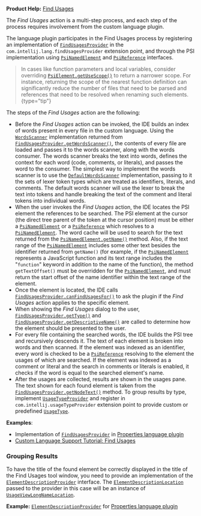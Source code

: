 [//]: # (title: Find Usages)

<!-- Copyright 2000-2022 JetBrains s.r.o. and other contributors. Use of this source code is governed by the Apache 2.0 license that can be found in the LICENSE file. -->

<microformat>

**Product Help:** [Find Usages](https://www.jetbrains.com/help/idea/find-highlight-usages.html)

</microformat>

The _Find Usages_ action is a multi-step process, and each step of the process requires involvement from the custom language plugin.

The language plugin participates in the Find Usages process by registering an implementation of [`FindUsagesProvider`](%gh-ic%/platform/indexing-api/src/com/intellij/lang/findUsages/FindUsagesProvider.java) in the `com.intellij.lang.findUsagesProvider` extension point, and through the PSI implementation using [`PsiNamedElement`](%gh-ic%/platform/core-api/src/com/intellij/psi/PsiNamedElement.java) and [`PsiReference`](%gh-ic%/platform/core-api/src/com/intellij/psi/PsiReference.java) interfaces.

> In cases like function parameters and local variables, consider overriding  [`PsiElement.getUseScope()`](%gh-ic%/platform/core-api/src/com/intellij/psi/PsiElement.java) to return a narrower scope.
> For instance, returning the scope of the nearest function definition can significantly reduce the number of files that need to be parsed and references that need to be resolved when renaming such elements.
{type="tip"}

The steps of the _Find Usages_ action are the following:
* Before the _Find Usages_ action can be invoked, the IDE builds an index of words present in every file in the custom language.
  Using the [`WordsScanner`](%gh-ic%/platform/indexing-api/src/com/intellij/lang/cacheBuilder/WordsScanner.java) implementation returned from [`FindUsagesProvider.getWordsScanner()`](%gh-ic%/platform/indexing-api/src/com/intellij/lang/findUsages/FindUsagesProvider.java), the contents of every file are loaded and passes it to the words scanner, along with the words consumer.
  The words scanner breaks the text into words, defines the context for each word (code, comments, or literals), and passes the word to the consumer.
  The simplest way to implement the words scanner is to use the [`DefaultWordsScanner`](%gh-ic%/platform/indexing-api/src/com/intellij/lang/cacheBuilder/DefaultWordsScanner.java) implementation, passing to it the sets of lexer token types which are treated as identifiers, literals, and comments.
  The default words scanner will use the lexer to break the text into tokens and handle breaking the text of the comment and literal tokens into individual words.
* When the user invokes the _Find Usages_ action, the IDE locates the PSI element the references to be searched.
  The PSI element at the cursor (the direct tree parent of the token at the cursor position) must be either a [`PsiNamedElement`](%gh-ic%/platform/core-api/src/com/intellij/psi/PsiNamedElement.java) or a [`PsiReference`](%gh-ic%/platform/core-api/src/com/intellij/psi/PsiReference.java) which resolves to a [`PsiNamedElement`](%gh-ic%/platform/core-api/src/com/intellij/psi/PsiNamedElement.java).
  The word cache will be used to search for the text returned from the [`PsiNamedElement.getName()`](%gh-ic%/platform/core-api/src/com/intellij/psi/PsiNamedElement.java) method.
  Also, if the text range of the [`PsiNamedElement`](%gh-ic%/platform/core-api/src/com/intellij/psi/PsiNamedElement.java) includes some other text besides the identifier returned from `getName()` (for example, if the [`PsiNamedElement`](%gh-ic%/platform/core-api/src/com/intellij/psi/PsiNamedElement.java) represents a JavaScript function and its text range includes the "`function`" keyword in addition to the name of the function), the method `getTextOffset()` must be overridden for the [`PsiNamedElement`](%gh-ic%/platform/core-api/src/com/intellij/psi/PsiNamedElement.java), and must return the start offset of the name identifier within the text range of the element.
* Once the element is located, the IDE calls [`FindUsagesProvider.canFindUsagesFor()`](%gh-ic%/platform/indexing-api/src/com/intellij/lang/findUsages/FindUsagesProvider.java) to ask the plugin if the _Find Usages_ action applies to the specific element.
* When showing the _Find Usages_ dialog to the user, [`FindUsagesProvider.getType()`](%gh-ic%/platform/indexing-api/src/com/intellij/lang/findUsages/FindUsagesProvider.java) and [`FindUsagesProvider.getDescriptiveName()`](%gh-ic%/platform/indexing-api/src/com/intellij/lang/findUsages/FindUsagesProvider.java) are called to determine how the element should be presented to the user.
* For every file containing the searched words, the IDE builds the PSI tree and recursively descends it.
  The text of each element is broken into words and then scanned.
  If the element was indexed as an identifier, every word is checked to be a [`PsiReference`](%gh-ic%/platform/core-api/src/com/intellij/psi/PsiReference.java) resolving to the element the usages of which are searched.
  If the element was indexed as a comment or literal and the search in comments or literals is enabled, it checks if the word is equal to the searched element's name.
* After the usages are collected, results are shown in the usages pane.
  The text shown for each found element is taken from the [`FindUsagesProvider.getNodeText()`](%gh-ic%/platform/indexing-api/src/com/intellij/lang/findUsages/FindUsagesProvider.java) method.
  To group results by type, implement [`UsageTypeProvider`](%gh-ic%/platform/usageView-impl/src/com/intellij/usages/impl/rules/UsageTypeProvider.java) and register in `com.intellij.usageTypeProvider` extension point to provide custom or predefined [`UsageType`](%gh-ic%/platform/usageView/src/com/intellij/usages/impl/rules/UsageType.java).

**Examples**:
- Implementation of [`FindUsagesProvider`](%gh-ic%/plugins/properties/properties-psi-impl/src/com/intellij/lang/properties/findUsages/PropertiesFindUsagesProvider.java) in [Properties language plugin](%gh-ic%/plugins/properties)
- [Custom Language Support Tutorial: Find Usages](find_usages_provider.md)

### Grouping Results

To have the title of the found element be correctly displayed in the title of the Find Usages tool window, you need to provide an implementation of the [`ElementDescriptionProvider`](%gh-ic%/platform/core-api/src/com/intellij/psi/ElementDescriptionProvider.java) interface.
The [`ElementDescriptionLocation`](%gh-ic%/platform/core-api/src/com/intellij/psi/ElementDescriptionLocation.java) passed to the provider in this case will be an instance of [`UsageViewLongNameLocation`](%gh-ic%/platform/usageView/src/com/intellij/usageView/UsageViewLongNameLocation.java).

**Example:**
[`ElementDescriptionProvider`](%gh-ic%/plugins/properties/src/com/intellij/lang/properties/PropertiesDescriptionProvider.java) for [Properties language plugin](%gh-ic%/plugins/properties)

